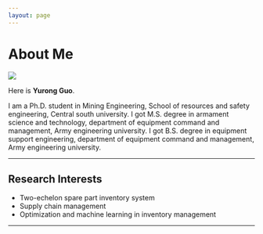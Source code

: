 ```yaml
---
layout: page
---
```


# About Me

<img src="https://GuoYR-OR.com/Guoyurong.jpg" class="floatpic">

Here is **Yurong Guo**.<br>

I am a Ph.D. student in Mining Engineering, School of resources and safety engineering, Central south university.
I got M.S. degree in armament science and technology, department of equipment command and management, Army engineering university.
I got B.S. degree in equipment support engineering, department of equipment command and management, Army engineering university.

---

## Research Interests

- Two-echelon spare part inventory system 
- Supply chain management
- Optimization and machine learning in inventory management

---

